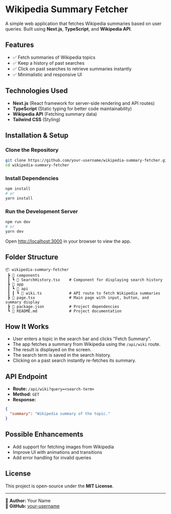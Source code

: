 # Wikipedia Summary Fetcher

A simple web application that fetches Wikipedia summaries based on user queries. Built using **Next.js**, **TypeScript**, and **Wikipedia API**.

## Features
- ✅ Fetch summaries of Wikipedia topics
- ✅ Keep a history of past searches
- ✅ Click on past searches to retrieve summaries instantly
- ✅ Minimalistic and responsive UI

## Technologies Used
- **Next.js** (React framework for server-side rendering and API routes)
- **TypeScript** (Static typing for better code maintainability)
- **Wikipedia API** (Fetching summary data)
- **Tailwind CSS** (Styling)

## Installation & Setup

### Clone the Repository
```sh
git clone https://github.com/your-username/wikipedia-summary-fetcher.git
cd wikipedia-summary-fetcher
```

### Install Dependencies
```sh
npm install
# or
yarn install
```

### Run the Development Server
```sh
npm run dev
# or
yarn dev
```

Open [http://localhost:3000](http://localhost:3000) in your browser to view the app.

## Folder Structure
```
📦 wikipedia-summary-fetcher
 ┣ 📂 components
 ┃ ┗ 📜 SearchHistory.tsx    # Component for displaying search history
 ┣ 📂 app
 ┃ ┗ 📂 api
 ┃ ┃ ┗ 📜 wiki.ts            # API route to fetch Wikipedia summaries
 ┣ 📜 page.tsx               # Main page with input, button, and summary display
 ┣ 📜 package.json           # Project dependencies
 ┗ 📜 README.md              # Project documentation
```

## How It Works
- User enters a topic in the search bar and clicks "Fetch Summary".
- The app fetches a summary from Wikipedia using the `/api/wiki` route.
- The result is displayed on the screen.
- The search term is saved in the search history.
- Clicking on a past search instantly re-fetches its summary.

## API Endpoint
- **Route:** `/api/wiki?query=<search-term>`
- **Method:** `GET`
- **Response:**
```json
{
  "summary": "Wikipedia summary of the topic."
}
```

## Possible Enhancements
- Add support for fetching images from Wikipedia
- Improve UI with animations and transitions
- Add error handling for invalid queries

## License
This project is open-source under the **MIT License**.

---
📌 **Author:** Your Name  
📌 **GitHub:** [your-username](https://github.com/your-username)

